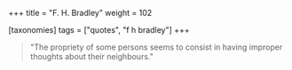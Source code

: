 +++
title = "F. H. Bradley"
weight = 102

[taxonomies]
tags = ["quotes", "f h bradley"]
+++

> "The propriety of some persons seems to consist in having improper thoughts
> about their neighbours."
